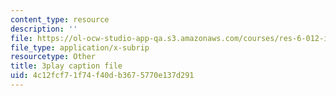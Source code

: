 ```yaml
---
content_type: resource
description: ''
file: https://ol-ocw-studio-app-qa.s3.amazonaws.com/courses/res-6-012-introduction-to-probability-spring-2018/4c12fcf71f74f40db3675770e137d291_jPB9zI8F7rE.srt
file_type: application/x-subrip
resourcetype: Other
title: 3play caption file
uid: 4c12fcf7-1f74-f40d-b367-5770e137d291
---
```


